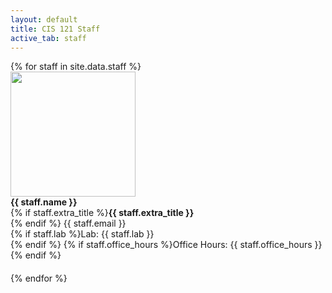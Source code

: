 ```yaml
---
layout: default
title: CIS 121 Staff
active_tab: staff
---
```


<div class="container-fluid">
  <div class="row">
  {% for staff in site.data.staff %}
      <div class="col-lg-4 col-md-6 col-xs-12" style="margin-bottom: 20px">
        <img src="{{staff.pic}}" class="img-circle" style="height: 100%; width: 100%; max-height: 200px; max-width: 200px"/><br />
        <b>{{ staff.name }}</b><br>
        {% if staff.extra_title %}<b>{{ staff.extra_title }}</b><br />{% endif %}
        {{ staff.email }}<br>
 	{% if staff.lab %}Lab: {{ staff.lab }}<br />{% endif %}
 	{% if staff.office_hours %}Office Hours: {{ staff.office_hours }}{% endif %}
      </div>
  {% endfor %}
  </div>
</div>



